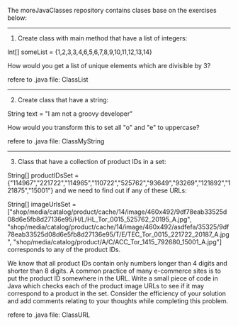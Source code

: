 The moreJavaClasses repository contains clases base on the exercises below:  

---------------------------------------------------------------------------------------- 

1) Create class with main method that have a list of integers: 

Int[] someList = {1,2,3,3,4,6,5,6,7,8,9,10,11,12,13,14} 

How would you get a list of unique elements which are divisible by 3? 


refere to .java file: ClassList 

------------------------------------------------------------------------------------------ 

2) Create class that have a string: 

String text = "I am not a groovy developer" 

How would you transform this to set all "o" and "e" to uppercase? 

refere to .java file: ClassMyString


------------------------------------------------------------------------------------------  

3) Class that have a collection of product IDs in a set:  

String[] productIDsSet = {"114967","221722","114965","110722","525762","93649","93269","121892","121875","15001"} and we need to find out if any of these URLs: 

String[] imageUrlsSet = ["shop/media/catalog/product/cache/14/image/460x492/9df78eab33525d08d6e5fb8d27136e95/H/L/HL_Tor_0015_525762_20195_A.jpg", 
"shop/media/catalog/product/cache/14/image/460x492/asdfefa/35325/9df78eab33525d08d6e5fb8d27136e95/T/E/TEC_Tor_0015_221722_20187_A.jpg", 
"shop/media/catalog/product/A/C/ACC_Tor_1415_792680_15001_A.jpg"] corresponds to any of the product IDs.   


We know that all product IDs contain only numbers longer than 4 digits and shorter than 8 digits. 
A common practice of many e-commerce sites is to put the product ID somewhere in the URL. 
Write a small piece of code in Java which checks each of the product image URLs to see if it 
may correspond to a product in the set. Consider the efficiency of your solution and add 
comments relating to your thoughts while completing this problem. 

refere to .java file: ClassURL